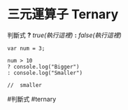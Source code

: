 # 三元運算子 Ternary

判斷式 **?** *true(執行這裡)* **:** *false(執行這裡)*
```
var num = 3;

num > 10 
? console.log("Bigger")
: console.log("Smaller")

//  smaller
```

#判斷式 
#ternary
